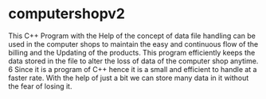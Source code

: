 # computershopv2
This C++ Program with the Help of the concept of data file handling can be used in the computer shops to maintain the easy and continuous flow of the billing and the Updating of the products. This program efficiently keeps the data stored in the file to alter the loss of data of the computer shop anytime. 6 Since it is a program of C++ hence it is a small and efficient to handle at a faster rate. With the help of just a bit we can store many data in it without the fear of losing it.
